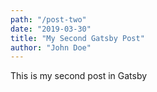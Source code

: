 ```yaml
---
path: "/post-two"
date: "2019-03-30"
title: "My Second Gatsby Post"
author: "John Doe"
---
```


This is my second post in Gatsby